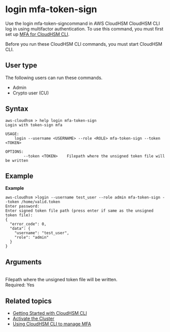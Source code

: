 # login mfa\-token\-sign<a name="cloudhsm_cli-login-mfa-token-sign"></a>

Use the login mfa\-token\-signcommand in AWS CloudHSM CloudHSM CLI log in using multifactor authentication\. To use this command, you must first set up [MFA for CloudHSM CLI](login-mfa-token-sign.md)\.

Before you run these CloudHSM CLI commands, you must start CloudHSM CLI\.

## User type<a name="cloudhsm_cli-login-mfa-token-userType"></a>

The following users can run these commands\.
+ Admin
+ Crypto user \(CU\)

## Syntax<a name="cloudhsm_cli-login-mfa-token-syntax"></a>

```
aws-cloudhsm > help login mfa-token-sign
Login with token-sign mfa

USAGE:
    login --username <USERNAME> --role <ROLE> mfa-token-sign --token <TOKEN> 

OPTIONS:
        --token <TOKEN>    Filepath where the unsigned token file will be written
```

## Example<a name="cloudhsm_cli-login-mfa-token-example"></a>

**Example**  

```
aws-cloudhsm >login --username test_user --role admin mfa-token-sign --token /home/valid.token
Enter password:
Enter signed token file path (press enter if same as the unsigned token file):
{
  "error_code": 0,
  "data": {
    "username": "test_user",
    "role": "admin"
  }
}
```

## Arguments<a name="cloudhsm_cli-login-mfa-token-arguments"></a>

***<TOKEN>***  
Filepath where the unsigned token file will be written\.  
Required: Yes

## Related topics<a name="cloudhsm_cli-login-mfa-token-seeAlso"></a>
+ [Getting Started with CloudHSM CLI](cloudhsm_cli-getting-started.md)
+ [Activate the Cluster](activate-cluster.md)
+ [Using CloudHSM CLI to manage MFA](login-mfa-token-sign.md)
